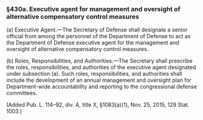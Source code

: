 ### §430a. Executive agent for management and oversight of alternative compensatory control measures ###

(a) Executive Agent.—The Secretary of Defense shall designate a senior official from among the personnel of the Department of Defense to act as the Department of Defense executive agent for the management and oversight of alternative compensatory control measures.

(b) Roles, Responsibilities, and Authorities.—The Secretary shall prescribe the roles, responsibilities, and authorities of the executive agent designated under subsection (a). Such roles, responsibilities, and authorities shall include the development of an annual management and oversight plan for Department-wide accountability and reporting to the congressional defense committees.

(Added Pub. L. 114–92, div. A, title X, §1083(a)(1), Nov. 25, 2015, 129 Stat. 1003.)